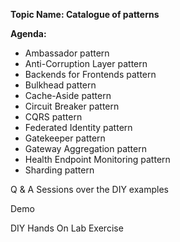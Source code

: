 __Topic Name: Catalogue of patterns__

__Agenda:__

* Ambassador pattern
* Anti-Corruption Layer pattern
* Backends for Frontends pattern
* Bulkhead pattern
* Cache-Aside pattern
* Circuit Breaker pattern
* CQRS pattern
* Federated Identity pattern
* Gatekeeper pattern
* Gateway Aggregation pattern
* Health Endpoint Monitoring pattern
* Sharding pattern

Q & A Sessions over the DIY examples

Demo

DIY Hands On Lab Exercise

